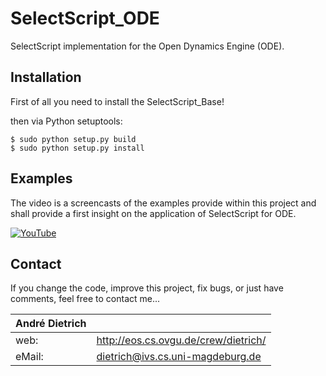 # SelectScript_ODE

SelectScript implementation for the Open Dynamics Engine (ODE).

## Installation

First of all you need to install the SelectScript_Base!

then via Python setuptools:
```
$ sudo python setup.py build
$ sudo python setup.py install
```

## Examples

The video is a screencasts of the examples provide within this project and shall
provide a first insight on the application of SelectScript for ODE.

[![YouTube](http://img.youtube.com/vi/F1XNch1JC9Y/0.jpg)](http://www.youtube.com/watch?v=F1XNch1JC9Y "watch on YouTube")


## Contact

If you change the code, improve this project, fix bugs, or just have comments,
feel free to contact me...

| André Dietrich |                                           |
| -------------- | ----------------------------------------- |
| web:           | http://eos.cs.ovgu.de/crew/dietrich/      |
| eMail:         | dietrich@ivs.cs.uni-magdeburg.de          |
